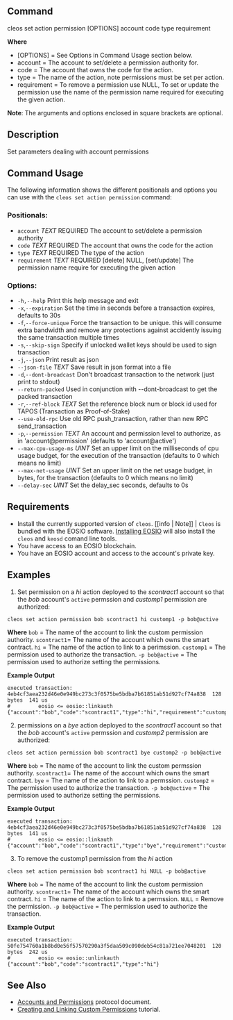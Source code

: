 ## Command
cleos set action permission [OPTIONS] account code type requirement

**Where**
* [OPTIONS] = See Options in Command Usage section below.
* account = The account to set/delete a permission authority for.
* code = The account that owns the code for the action.
* type =  The name of the action, note permissions must be set per action.
* requirement = To remove a permission use NULL, To set or update the permission use the name of the permission name required for executing the given action.

**Note**: The arguments and options enclosed in square brackets are optional.

## Description
Set parameters dealing with account permissions

## Command Usage
The following information shows the different positionals and options you can use with the `cleos set action permission` command:

### Positionals:
- `account` _TEXT_ REQUIRED The account to set/delete a permission authority 
- `code` _TEXT_ REQUIRED The account that owns the code for the action
- `type` _TEXT_ REQUIRED The type of the action
- `requirement` _TEXT_ REQUIRED [delete] NULL, [set/update] The permission name require for executing the given action

### Options:
- `-h,--help` Print this help message and exit
-  `-x`,`--expiration` Set the time in seconds before a transaction expires, defaults to 30s
-  `-f`,`--force-unique` Force the transaction to be unique. this will consume extra bandwidth and remove any protections against accidently issuing the same transaction multiple times
-  `-s`,`--skip-sign` Specify if unlocked wallet keys should be used to sign transaction
-  `-j`,`--json` Print result as json
-  `--json-file` _TEXT_ Save result in json format into a file
-  `-d`,`--dont-broadcast` Don't broadcast transaction to the network (just print to stdout)
-  `--return-packed` Used in conjunction with --dont-broadcast to get the packed transaction
-  `-r`,`--ref-block` _TEXT_ Set the reference block num or block id used for TAPOS (Transaction as Proof-of-Stake)
-  `--use-old-rpc` Use old RPC push_transaction, rather than new RPC send_transaction
-  `-p`,`--permission` _TEXT_ An account and permission level to authorize, as in 'account@permission' (defaults to 'account@active')
-  `--max-cpu-usage-ms` _UINT_ Set an upper limit on the milliseconds of cpu usage budget, for the execution of the transaction (defaults to 0 which means no limit)
-  `--max-net-usage` _UINT_ Set an upper limit on the net usage budget, in bytes, for the transaction (defaults to 0 which means no limit)
- `--delay-sec` _UINT_ Set the delay_sec seconds, defaults to 0s

## Requirements
* Install the currently supported version of `cleos`.
[[info | Note]] | `Cleos` is bundled with the EOSIO software. [Installing EOSIO](../../00_install/index.md) will also install the `cleos` and `keosd` comand line tools.  
* You have access to an EOSIO blockchain.
* You have an EOSIO account and access to the account's private key.

## Examples

1. Set permission on a _hi_ action deployed to the _scontract1_ account so that the _bob_ account's `active` permssion and _customp1_ permission are authorized:  
```shell
cleos set action permission bob scontract1 hi customp1 -p bob@active
```
**Where**
`bob` = The name of the account to link the custom permission authority.
`scontract1`= The name of the account which owns the smart contract.
`hi` = The name of the action to link to a perimssion. 
`customp1` = The permission used to authorize the transaction.
`-p bob@active` = The permission used to authorize setting the permissions.

**Example Output**
```shell
executed transaction: 4eb4cf3aea232d46e0e949bc273c3f0575be5bdba7b61851ab51d927cf74a838  128 bytes  141 us
#         eosio <= eosio::linkauth              {"account":"bob","code":"scontract1","type":"hi","requirement":"customp1"}
```

2. permissions on a _bye_ action deployed to the _scontract1_ account so that the _bob_ account's `active` permssion and _customp2_ permission are authorized:  
```shell
cleos set action permission bob scontract1 bye customp2 -p bob@active
```
**Where**
`bob` = The name of the account to link the custom permssion authority.
`scontract1`= The name of the account which owns the smart contract.
`bye` = The name of the action to link to a permssion. 
`customp2` = The permission used to authorize the transaction.
`-p bob@active` = The permission used to authorize setting the permissions.

**Example Output**
```shell
executed transaction: 4eb4cf3aea232d46e0e949bc273c3f0575be5bdba7b61851ab51d927cf74a838  128 bytes  141 us
#         eosio <= eosio::linkauth              {"account":"bob","code":"scontract1","type":"bye","requirement":"customp2"}
```

3. To remove the customp1 permission from the _hi_ action

```shell
cleos set action permission bob scontract1 hi NULL -p bob@active
```
**Where**
`bob` = The name of the account to link the custom permission authority.
`scontract1`= The name of the account which owns the smart contract.
`hi` = The name of the action to link to a permssion. 
`NULL` = Remove the permission.
`-p bob@active` = The permission used to authorize the transaction.

**Example Output**
```shell
executed transaction: 50fe754760a1b8bd0e56f57570290a3f5daa509c090deb54c81a721ee7048201  120 bytes  242 us
#         eosio <= eosio::unlinkauth            {"account":"bob","code":"scontract1","type":"hi"}
```

## See Also
- [Accounts and Permissions](https://developers.eos.io/welcome/v2.1/protocol/accounts_and_permissions) protocol document.
- [Creating and Linking Custom Permissions](https://developers.eos.io/welcome/v2.1/smart-contract-guides/linking-custom-permission) tutorial.

